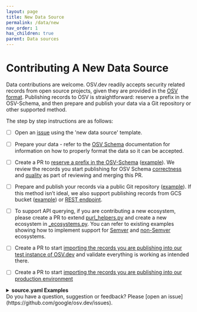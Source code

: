 ```yaml
---
layout: page
title: New Data Source
permalink: /data/new
nav_order: 1
has_children: true
parent: Data sources
---
```


# Contributing A New Data Source

Data contributions are welcome. OSV.dev readily accepts security related records from open source projects, given they are provided in the [OSV format](https://ossf.github.io/osv-schema/). Publishing records to OSV is straightforward: reserve a prefix in the OSV-Schema, and then prepare and publish your data via a Git repository or other supported method. 

The step by step instructions are as follows:

- [ ] Open an [issue](https://github.com/google/osv.dev/issues) using the 'new data source' template.  
        
- [ ] Prepare your data \- refer to the [OSV Schema](https://ossf.github.io/osv-schema/) documentation for information on how to properly format the data so it can be accepted.  
        
- [ ] Create a PR to [reserve a prefix in the OSV-Schema](https://ossf.github.io/osv-schema/#id-modified-fields) ([example](https://github.com/ossf/osv-schema/pull/351)). We review the records you start publishing for OSV Schema [correctness](https://github.com/ossf/osv-schema/tree/main/validation) and [quality](https://google.github.io/osv.dev/data_quality.html) as part of reviewing and merging this PR.

- [ ] Prepare and publish your records via a public Git repository ([example](https://github.com/AlmaLinux/osv-database/tree/master)). If this method isn’t ideal, we also support publishing records from GCS bucket ([example](https://storage.googleapis.com/android-osv/)) or [REST endpoint](/data/new/rest-api).  
        
- [ ] To support API querying, if you are contributing a new ecosystem, please create a PR to extend [purl\_helpers.py](https://github.com/google/osv.dev/blob/master/osv/purl_helpers.py) and create a new ecosystem in [\_ecosystems.py](https://github.com/google/osv.dev/blob/master/osv/ecosystems/_ecosystems.py). You can refer to existing examples showing how to implement support for [Semver](https://github.com/google/osv.dev/blob/139de7b69a2ea39e2113309b3a0a47aab920ddcf/osv/ecosystems/_ecosystems.py#L45) and [non-Semver](https://github.com/google/osv.dev/pull/3430) ecosystems.  
        
- [ ] Create a PR to start [importing the records you are publishing into our test instance of OSV.dev](https://github.com/google/osv.dev/blob/master/source_test.yaml) and validate everything is working as intended there.

- [ ] Create a PR to start [importing the records you are publishing into our production environment](https://github.com/google/osv.dev/blob/master/source.yaml)


<details markdown="1">
<summary><b>source.yaml Examples</b></summary>

### Git (preferred)
``` yaml
- name: # name of advisory
  type: 0   # 0: GIT, 1: GCS, 2: REST
  repo_url:    # The repo URL for the source
  repo_username:  # The username to use for SSH auth if needed
  repo_branch: # Optional branch for repo
  directory_path: # Vulnerability data not under this path is ignored by the importer.
  ignore_patterns: # Patterns of files to exclude (regex).
  editable: # Whether this repository is editable.
  extension: # Default extension.
  key_path: # Key path within each file to store the vulnerability. 
  ignore_git: # If true, don't analyze any Git ranges.
  detect_cherrypicks: # Whether to detect cherrypicks or not (slow for large repos).
  consider_all_branches: # Whether to consider all branches when analyzing GIT ranges.
  versions_from_repo: # Whether to populate "affected[].versions" from Git ranges.
  link: # HTTP link prefix to individual OSV source records. 
  human_link: # HTTP link prefix to individual vulnerability records for humans. 
  db_prefix: # DB prefix, if the database allocates its own.
  # https://ossf.github.io/osv-schema/#id-modified-fields
  strict_validation: # Apply strict validation (JSON Schema + linter checks) to this source.
```

### GCS
``` yaml
- name: 
  versions_from_repo:  # Whether to populate "affected[].versions" from Git ranges.
  type: 1 # 0: GIT, 1: GCS, 2: REST
  ignore_patterns: # Patterns of files to exclude (regex).
  directory_path: # Vulnerability data not under this path is ignored by the importer
  detect_cherrypicks:  # Whether to detect cherrypicks or not (slow for large repos)
  extension: # Extension for vulnerability data
  bucket:  # Bucket name
  db_prefix:  # DB prefix, as reserved in ossf. https://ossf.github.io/osv-schema/#id-modified-fields
  ignore_git:  # If true, don't analyze any Git ranges.
  human_link:  # The human readable link
  link:  # The base link
  editable:  # Whether this repository is editable.
  strict_validation: # Apply strict validation (JSON Schema + linter checks) to this source.
```

### REST
``` yaml
- name: # name of source
  versions_from_repo: # Whether to populate "affected[].versions" from Git ranges.
  rest_api_url: # URL pointing to a REST endpoint containing at least all of the vulnerabilities' IDs and date modified
  type: 2 # 0: GIT, 1: GCS, 2: REST
  ignore_patterns:  # Patterns of files to exclude (regex).
  directory_path: # Vulnerability data not under this path is ignored by the importer
  detect_cherrypicks: # Whether to detect cherrypicks or not (slow for large repos)
  extension: # Extension for vulnerability data
  db_prefix: # DB prefix, as reserved in ossf. https://ossf.github.io/osv-schema/#id-modified-fields
  ignore_git: False # If true, don't analyze any Git ranges.
  human_link: # The human readable link
  link:  # The base link
  editable: # Whether this repository is editable.
  strict_validation: # Apply strict validation (JSON Schema + linter checks) to this source.
```
</details>
Do you have a question, suggestion or feedback? Please [open an issue](https://github.com/google/osv.dev/issues).